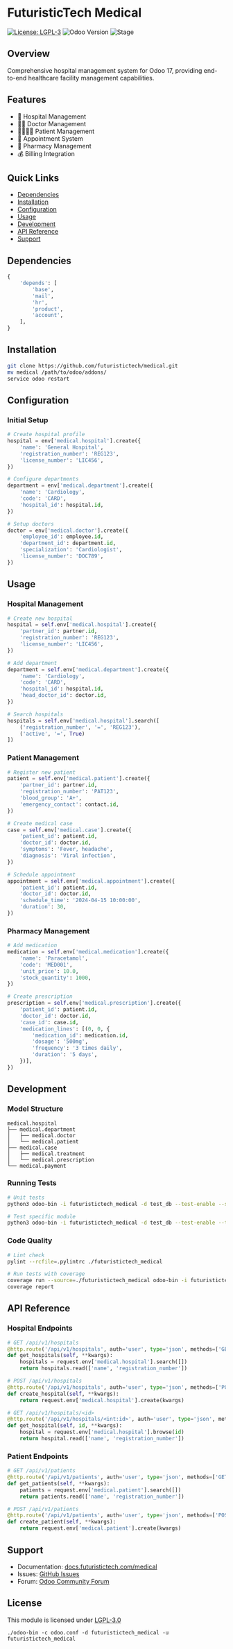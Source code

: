# FuturisticTech Medical

[![License: LGPL-3](https://img.shields.io/badge/License-LGPL--3-blue.svg)](https://www.gnu.org/licenses/lgpl-3.0.html)
![Odoo Version](https://img.shields.io/badge/Odoo-17.0-blue)
![Stage](https://img.shields.io/badge/Stage-Production%2FStable-green.svg)

## Overview

Comprehensive hospital management system for Odoo 17, providing end-to-end healthcare facility management capabilities.

## Features

- 🏥 Hospital Management
- 👨‍⚕️ Doctor Management
- 👨‍👩‍👧‍👦 Patient Management
- 📅 Appointment System
- 💊 Pharmacy Management
- 💰 Billing Integration

## Quick Links

- [Dependencies](#dependencies)
- [Installation](#installation)
- [Configuration](#configuration)
- [Usage](#usage)
- [Development](#development)
- [API Reference](#api-reference)
- [Support](#support)

## Dependencies

```python
{
    'depends': [
        'base',
        'mail',
        'hr',
        'product',
        'account',
    ],
}
```

## Installation

```bash
git clone https://github.com/futuristictech/medical.git
mv medical /path/to/odoo/addons/
service odoo restart
```

## Configuration

### Initial Setup

```python
# Create hospital profile
hospital = env['medical.hospital'].create({
    'name': 'General Hospital',
    'registration_number': 'REG123',
    'license_number': 'LIC456',
})

# Configure departments
department = env['medical.department'].create({
    'name': 'Cardiology',
    'code': 'CARD',
    'hospital_id': hospital.id,
})

# Setup doctors
doctor = env['medical.doctor'].create({
    'employee_id': employee.id,
    'department_id': department.id,
    'specialization': 'Cardiologist',
    'license_number': 'DOC789',
})
```

## Usage

### Hospital Management

```python
# Create new hospital
hospital = self.env['medical.hospital'].create({
    'partner_id': partner.id,
    'registration_number': 'REG123',
    'license_number': 'LIC456',
})

# Add department
department = self.env['medical.department'].create({
    'name': 'Cardiology',
    'code': 'CARD',
    'hospital_id': hospital.id,
    'head_doctor_id': doctor.id,
})

# Search hospitals
hospitals = self.env['medical.hospital'].search([
    ('registration_number', '=', 'REG123'),
    ('active', '=', True)
])
```

### Patient Management

```python
# Register new patient
patient = self.env['medical.patient'].create({
    'partner_id': partner.id,
    'registration_number': 'PAT123',
    'blood_group': 'A+',
    'emergency_contact': contact.id,
})

# Create medical case
case = self.env['medical.case'].create({
    'patient_id': patient.id,
    'doctor_id': doctor.id,
    'symptoms': 'Fever, headache',
    'diagnosis': 'Viral infection',
})

# Schedule appointment
appointment = self.env['medical.appointment'].create({
    'patient_id': patient.id,
    'doctor_id': doctor.id,
    'schedule_time': '2024-04-15 10:00:00',
    'duration': 30,
})
```

### Pharmacy Management

```python
# Add medication
medication = self.env['medical.medication'].create({
    'name': 'Paracetamol',
    'code': 'MED001',
    'unit_price': 10.0,
    'stock_quantity': 1000,
})

# Create prescription
prescription = self.env['medical.prescription'].create({
    'patient_id': patient.id,
    'doctor_id': doctor.id,
    'case_id': case.id,
    'medication_lines': [(0, 0, {
        'medication_id': medication.id,
        'dosage': '500mg',
        'frequency': '3 times daily',
        'duration': '5 days',
    })],
})
```

## Development

### Model Structure

```
medical.hospital
├── medical.department
│   ├── medical.doctor
│   └── medical.patient
├── medical.case
│   ├── medical.treatment
│   └── medical.prescription
└── medical.payment
```

### Running Tests

```bash
# Unit tests
python3 odoo-bin -i futuristictech_medical -d test_db --test-enable --stop-after-init

# Test specific module
python3 odoo-bin -i futuristictech_medical -d test_db --test-enable --test-tags=/futuristictech_medical
```

### Code Quality

```bash
# Lint check
pylint --rcfile=.pylintrc ./futuristictech_medical

# Run tests with coverage
coverage run --source=./futuristictech_medical odoo-bin -i futuristictech_medical -d test_db --test-enable
coverage report
```

## API Reference

### Hospital Endpoints

```python
# GET /api/v1/hospitals
@http.route('/api/v1/hospitals', auth='user', type='json', methods=['GET'])
def get_hospitals(self, **kwargs):
    hospitals = request.env['medical.hospital'].search([])
    return hospitals.read(['name', 'registration_number'])

# POST /api/v1/hospitals
@http.route('/api/v1/hospitals', auth='user', type='json', methods=['POST'])
def create_hospital(self, **kwargs):
    return request.env['medical.hospital'].create(kwargs)

# GET /api/v1/hospitals/<id>
@http.route('/api/v1/hospitals/<int:id>', auth='user', type='json', methods=['GET'])
def get_hospital(self, id, **kwargs):
    hospital = request.env['medical.hospital'].browse(id)
    return hospital.read(['name', 'registration_number'])
```

### Patient Endpoints

```python
# GET /api/v1/patients
@http.route('/api/v1/patients', auth='user', type='json', methods=['GET'])
def get_patients(self, **kwargs):
    patients = request.env['medical.patient'].search([])
    return patients.read(['name', 'registration_number'])

# POST /api/v1/patients
@http.route('/api/v1/patients', auth='user', type='json', methods=['POST'])
def create_patient(self, **kwargs):
    return request.env['medical.patient'].create(kwargs)
```

## Support

- Documentation: [docs.futuristictech.com/medical](https://docs.futuristictech.com/medical)
- Issues: [GitHub Issues](https://github.com/futuristictech/medical/issues)
- Forum: [Odoo Community Forum](https://www.odoo.com/forum/help-1)

## License

This module is licensed under [LGPL-3.0](LICENSE)

```./odoo-bin -c odoo.conf -d futuristictech_medical -u futuristictech_medical```